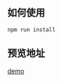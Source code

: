 ## 如何使用

```
npm run install
```

## 预览地址

[demo](https://dpyzo0o.github.io/ife-2018/zero-basis/day54-57/dist/index.html)